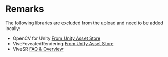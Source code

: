 # Remarks
The following libraries are excluded from the upload and need to be added locally:
- OpenCV for Unity [From Unity Asset Store](https://assetstore.unity.com/packages/tools/integration/opencv-for-unity-21088)
- ViveFoveatedRendering [From Unity Asset Store](https://assetstore.unity.com/packages/tools/particles-effects/vive-foveated-rendering-145635)
- ViveSR [FAQ & Overview](https://forum.vive.com/topic/5641-sranipal-faq/)
